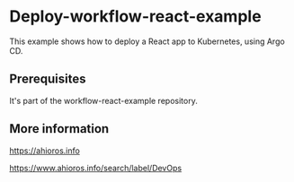 # Deploy-workflow-react-example

This example shows how to deploy a React app to Kubernetes, using Argo CD.

## Prerequisites

It's part of the workflow-react-example repository.

## More information

https://ahioros.info

https://www.ahioros.info/search/label/DevOps
